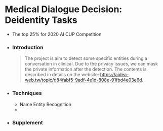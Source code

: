 # Medical Dialogue Decision: Deidentity Tasks
* The top 25% for 2020 AI CUP Competition

* ### Introduction
  > The project is aim to detect some specific entities during a conversation in clinical. Due to the privacy issues, we can mask the private information after the detection. The contents is described in details on the website: https://aidea-web.tw/topic/d84fabf5-9adf-4e1d-808e-91fbd4e03e6d.

* ### Techniques
  * Name Entity Recognition
  *
* ### Supplement
